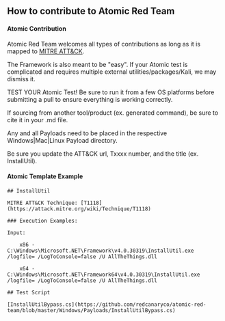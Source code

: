 ## How to contribute to Atomic Red Team

#### **Atomic Contribution**

Atomic Red Team welcomes all types of contributions as long as it is mapped to [MITRE ATT&CK](https://attack.mitre.org/wiki/Main_Page).

The Framework is also meant to be "easy". If your Atomic test is complicated and requires multiple external utilities/packages/Kali, we may dismiss it.

TEST YOUR Atomic Test! Be sure to run it from a few OS platforms before submitting a pull to ensure everything is working correctly.

If sourcing from another tool/product (ex. generated command), be sure to cite it in your .md file.

Any and all Payloads need to be placed in the respective Windows|Mac|Linux Payload directory.

Be sure you update the ATT&CK url, Txxxx number, and the title (ex. InstallUtil).


#### Atomic Template Example


    ## InstallUtil

    MITRE ATT&CK Technique: [T1118](https://attack.mitre.org/wiki/Technique/T1118)

    ### Execution Examples:

    Input:

        x86 - C:\Windows\Microsoft.NET\Framework\v4.0.30319\InstallUtil.exe /logfile= /LogToConsole=false /U AllTheThings.dll

        x64 - C:\Windows\Microsoft.NET\Framework64\v4.0.30319\InstallUtil.exe /logfile= /LogToConsole=false /U AllTheThings.dll

    ## Test Script

    [InstallUtilBypass.cs](https://github.com/redcanaryco/atomic-red-team/blob/master/Windows/Payloads/InstallUtilBypass.cs)
